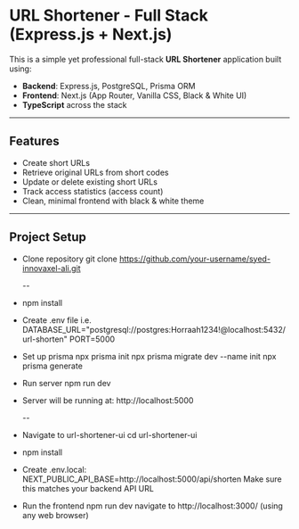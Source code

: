 # URL Shortener - Full Stack (Express.js + Next.js)

This is a simple yet professional full-stack **URL Shortener** application built using:

- **Backend**: Express.js, PostgreSQL, Prisma ORM
- **Frontend**: Next.js (App Router, Vanilla CSS, Black & White UI)
- **TypeScript** across the stack

---

## Features

- Create short URLs
- Retrieve original URLs from short codes
- Update or delete existing short URLs
- Track access statistics (access count)
- Clean, minimal frontend with black & white theme

---

## Project Setup
- Clone repository
  git clone https://github.com/your-username/syed-innovaxel-ali.git

  --
  
- npm install
- Create .env file i.e.
  DATABASE_URL="postgresql://postgres:Horraah1234!@localhost:5432/url-shorten"
  PORT=5000
- Set up prisma
  npx prisma init
  npx prisma migrate dev --name init
  npx prisma generate
- Run server
  npm run dev
- Server will be running at: http://localhost:5000

  --

  
- Navigate to url-shortener-ui
  cd url-shortener-ui
- npm install
- Create .env.local:
  NEXT_PUBLIC_API_BASE=http://localhost:5000/api/shorten
  Make sure this matches your backend API URL
- Run the frontend
  npm run dev
  navigate to http://localhost:3000/  (using any web browser) 
